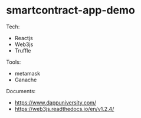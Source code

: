 # smartcontract-app-demo
Tech:
- Reactjs
- Web3js
- Truffle

Tools:
- metamask
- Ganache

Documents:
- https://www.dappuniversity.com/
- https://web3js.readthedocs.io/en/v1.2.4/
